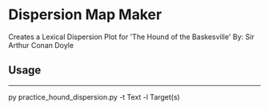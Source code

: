 # Dispersion Map Maker
Creates a Lexical Dispersion Plot for 'The Hound of the Baskesville' By: Sir Arthur Conan Doyle

## Usage
---
py practice_hound_dispersion.py -t Text -l Target(s)

